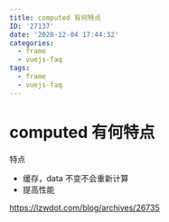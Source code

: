 ```yaml
---
title: computed 有何特点
ID: '27137'
date: '2020-12-04 17:44:32'
categories:
  - frame
  - vuejs-faq
tags:
  - frame
  - vuejs-faq
---
```


# computed 有何特点

特点

- 缓存，data 不变不会重新计算
- 提高性能

https://lzwdot.com/blog/archives/26735
 
 
 
 
 
 
 
 
 
 
 
 
 
 
 
 
 
 
 
 
 
